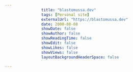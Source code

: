 ---
                title: "blastomussa.dev"
                tags: [Personal site]
                externalUrl: "https://blastomussa.dev"
                date: 2000-08-08
                showDate: false
                showAuthor: false
                showReadingTime: false
                showEdit: false
                showLikes: false
                showViews: false
                layoutBackgroundHeaderSpace: false
                ---

